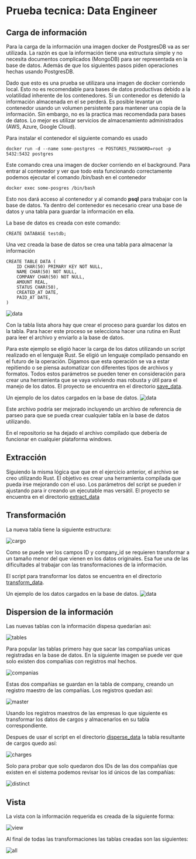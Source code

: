 # Prueba tecnica: Data Engineer

## Carga de información

Para la carga de la información una imagen docker de PostgresDB va as ser
utilizada. La razón es que la información tiene una estructura simple y no
necesita documentos complicados (MongoDB) para ser representada en la base de
datos. Además de que los siguientes pasos piden operaciones hechas usando
PostgresDB.

Dado que esto es una prueba se utilizara una imagen de docker corriendo local.
Esto no es recomendable para bases de datos productivas debido a la volatilidad
inherente de los contenedores. Si un contenedor es detenido la información
almacenada en el se perderá. Es posible levantar un contenedor usando un
volumen persistente para mantener una copia de la información. Sin embargo, no
es la practica mas recomendada para bases de datos. Lo mejor es utilizar
servicios de almacenamiento administrados (AWS, Azure, Google Cloud). 

Para instalar el contenedor el siguiente comando es usado

```
docker run -d --name some-postgres -e POSTGRES_PASSWORD=root -p 5432:5432 postgres
```

Este comando crea una imagen de docker corriendo en el background. Para entrar
al contenedor y ver que todo esta funcionando correctamente podemos ejecutar
el comando /bin/bash en el contenedor

```
docker exec some-posgres /bin/bash
```

Esto nos dará acceso al contenedor y al comando **psql** para trabajar con la
base de datos.  Ya dentro del contenedor es necesario crear una base de datos y
una tabla para guardar la información en ella.

La base de datos es creada con este comando:

```
CREATE DATABASE testdb;
```

Una vez creada la base de datos se crea una tabla para almacenar la información

```
CREATE TABLE DATA (
    ID CHAR(50) PRIMARY KEY NOT NULL,
    NAME CHAR(50) NOT NULL,
    COMPANY CHAR(50) NOT NULL,
    AMOUNT REAL,
    STATUS CHAR(50),
    CREATED_AT DATE,
    PAID_AT DATE,
)
```

![data](images/data.png)

Con la tabla lista ahora hay que crear el proceso para guardar los datos en la
tabla. Para hacer este proceso se selecciona hacer una rutina en Rust para leer
el archivo y enviarlo a la base de datos.

Para este ejemplo se eligió hacer la carga de los datos utilizando un script
realizado en el lenguaje Rust. Se eligió un lenguaje compilado pensando en el
futuro de la operación. Digamos que esta operación se va a estar repitiendo o
se piensa automatizar con diferentes tipos de archivos y formatos. Todos estos
parámetros se pueden tener en consideración para crear una herramienta que se
vaya volviendo mas robusta y útil para el manejo de los datos. El proyecto se
encuentra en el directorio [save_data](save_data/).

Un ejemplo de los datos cargados en la base de datos.
![data](images/data_data.png)

Este archivo podría ser mejorado incluyendo un archivo de referencia de parseo
para que se pueda crear cualquier tabla en la base de datos utilizando.

En el repositorio se ha dejado el archivo compilado que debería de funcionar
en cualquier plataforma windows. 

## Extracción

Siguiendo la misma lógica que que en el ejercicio anterior, el archivo se creo
utilizando Rust. El objetivo es crear una herramienta compilada que pueda irse
mejorando con el uso. Los parámetros del script se pueden ir ajustando para ir
creando un ejecutable mas versátil. El proyecto se encuentra en el directorio
[extract_data](extract_data/)

## Transformación

La nueva tabla tiene la siguiente estructura:

![cargo](images/cargo.png)

Como se puede ver los campos ID y company_id se requieren transformar a un
tamaño menor del que vienen en los datos originales. Esa fue una de las
dificultades al trabajar con las transformaciones de la información.

El script para transformar los datos se encuentra en el directorio
[transform_data](transform_data/).

Un ejemplo de los datos cargados en la base de datos.
![data](images/cargo_data.png)

## Dispersion de la información

Las nuevas tablas con la información dispesa quedarían asi:

![tables](images/tables.png)

Para popular las tablas primero hay que sacar las compañias unicas registradas
en la base de datos. En la siguiente imagen se puede ver que solo existen dos
compañias con registros mal hechos.

![companias](images/companies.png)

Estas dos compañias se guardan en la tabla de company, creando un registro
maestro de las compañias. Los registros quedan asi:

![master](images/master.png)

Usando los registros maestros de las empresas lo que siguiente es transformar
los datos de cargos y almacenarlos en su tabla correspondiente.

Despues de usar el script en el directorio [disperse_data](disperse_data/)
la tabla resultante de cargos quedo así:

![charges](images/charges.png)

Solo para probar que solo quedaron dos IDs de las dos compañías que existen
en el sistema podemos revisar los id únicos de las compañías:

![distinct](images/distinct.png)

## Vista

La vista con la información requerida es creada de la siguiente forma:

![view](images/view.png)

Al final de todas las transformaciones las tablas creadas son las siguientes:

![all](images/all.png)
